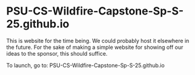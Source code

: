 # PSU-CS-Wildfire-Capstone-Sp-S-25.github.io
This is website for the time being. We could probably host it elsewhere in the future.
For the sake of making a simple website for showing off our ideas to the sponsor, this should suffice.

To launch, go to: PSU-CS-Wildfire-Capstone-Sp-S-25.github.io